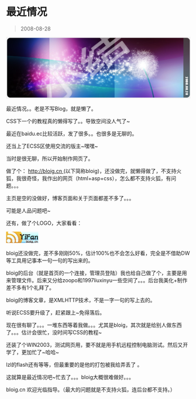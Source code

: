 # 最近情况 

> 2008-08-28

<div class="pcs-article-content_ptkaiapt4bxy_baiduscarticle" id="detailArticleContent_ptkaiapt4bxy_baiduscarticle">
 <p>
  <img class="blogimg" small="0" src="images/3cbe90bfd591c242e549a1f11191c9ea.jpg"/>
 </p>
 <p>
  最近情况。。老是不写Blog，就是懒了。
 </p>
 <p>
  CSS下一个的教程真的懒得写了。。导致空间没人气了~
 </p>
 <p>
  最近在baidu.ec比较活跃，发了很多。。也很多是无聊的。
 </p>
 <p>
  还当上了ECSS区使用交流的版主~嘿嘿~
 </p>
 <p>
  当时是很无聊，所以开始制作网页了。
 </p>
 <p>
  做了个：
  <a href="http://bloig.cn/">
   http://bloig.cn
  </a>
  (以下简称bloig)，还没做完，就懒得做了，不支持火狐，我很奇怪，我作出的网页（html+asp+css），怎么都不支持火狐，有问题。。。
 </p>
 <p>
  主页是空的没做好，博客页面和关于页面都差不多了。。。
 </p>
 <p>
  可能是人品问题吧~
 </p>
 <p>
  还有，做了个LOGO，大家看看：
 </p>
 <p>
  <img class="blogimg" small="0" src="images/00cc3e6ee11b3fe7a992cf0402e76902.jpg"/>
 </p>
 <p>
  bloig还没做完，差不多刚刚50%，估计100%也不会怎么好看，完全是不借助DW等工具用记事本一句一句的写出来的。
 </p>
 <p>
  bloig的后台（就是首页的一个连接，管理员登陆）我也给自己做了个，主要是用来管理文件。后来又分给zoopo和1997liuxinyu一些空间了。。。后台我美化+制作差不多有1个礼拜了。
 </p>
 <p>
  bloig的博客文章，是XMLHTTP技术，不是一字一句的写上去的。
 </p>
 <p>
  听说ECSS要升级了，赶紧跟上~免得落后。
 </p>
 <p>
  现在很有聊了。。。一堆东西等着我做。。。尤其是bloig，其次就是给别人做东西了。。。估计会很忙，没时间写CSS的教程~
 </p>
 <p>
  还装了个WIN2003，测试网页用，要不就是用手机远程控制电脑测试。然后又开学了，更加忙了~哈哈~
 </p>
 <p>
  lzl的flash还有等等，但最重要的是他的打包被我给弄丢了 。
 </p>
 <p>
  这就算是最近情况吧~忙去了。。。bloig大概很难做好。。。
 </p>
 <p>
  bloig.cn 欢迎光临指导。（最大的问题就是不支持火狐，连后台都不支持。）
 </p>
</div>


